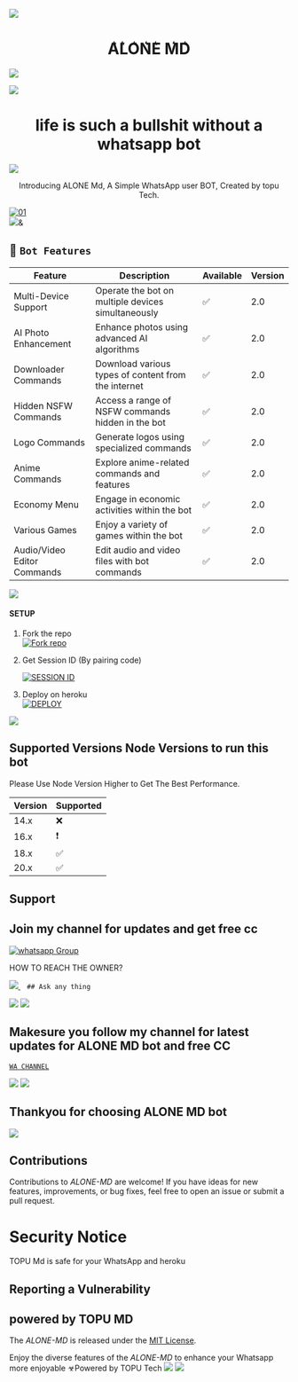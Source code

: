 
<a><img src='https://i.imgur.com/LyHic3i.gif'/></a>
 <h1 align="center"> A͛L͛O͛N͛E͛ M͛D͛ </h1>


<a><img src='https://i.imgur.com/LyHic3i.gif'/></a>

 
<a><img src='https://i.imgur.com/LyHic3i.gif'/></a>
 <h1 align="center"> life is such a bullshit without a whatsapp bot </h1>

<a><img src='https://i.imgur.com/LyHic3i.gif'/></a>
 
<p align="center"> Introducing ALONE Md, A Simple WhatsApp user BOT, Created by topu Tech.
</p>

  <a href="https://ibb.co/N6NMDtn"><img src="[https://files.catbox.moe/4tu6s0.jpg](https://files.catbox.moe/xk46jg.jpg)" alt="01" border="0" /></a>                     
<a><img src='https://i.imgur.com/LyHic3i.gif'/>&</a>
 ## 🚀 `Bot Features`
| Feature                          | Description                                             | Available    | Version    |
| ---------------------------------| ------------------------------------------------------- | ------------ | ---------- |
| Multi-Device Support             | Operate the bot on multiple devices simultaneously     | ✅           | 2.0        |
| AI Photo Enhancement             | Enhance photos using advanced AI algorithms            | ✅           | 2.0        |
| Downloader Commands              | Download various types of content from the internet     | ✅           | 2.0        |
| Hidden NSFW Commands             | Access a range of NSFW commands hidden in the bot       | ✅           | 2.0        |
| Logo Commands                    | Generate logos using specialized commands               | ✅           | 2.0        |
| Anime Commands                   | Explore anime-related commands and features              | ✅           | 2.0        |
| Economy Menu                     | Engage in economic activities within the bot            | ✅           | 2.0        |
| Various Games                    | Enjoy a variety of games within the bot                 | ✅           | 2.0        |
| Audio/Video Editor Commands      | Edit audio and video files with bot commands            | ✅           | 2.0        |



<a><img src='https://i.imgur.com/LyHic3i.gif'/></a>


#### SETUP

1. Fork the repo
    <br>
<a href='https://github.com/Toputech/ALONE-MD/fork' target="_blank"><img alt='Fork repo' src='https://img.shields.io/badge/Fork Repo-100000?style=for-the-badge&logo=scan&logoColor=white&labelColor=black&color=black'/></a>



2. Get Session ID (By pairing code)
   > 
     <a href='https://topu-scan-pair.onrender.com/pair' target="_blank"><img alt='SESSION ID' src='https://img.shields.io/badge/Session_id-100000?style=for-the-badge&logo=scan&logoColor=white&labelColor=black&color=black'/></a>


3. Deploy on heroku
    <br>
<a href='https://dashboard.heroku.com/new?template=https://github.com/Toputech/ALONE-MD' target="_blank"><img alt='DEPLOY' src='https://img.shields.io/badge/DEPLOY-100000?style=for-the-badge&logo=scan&logoColor=white&labelColor=black&color=black'/></a>

<a><img src='https://i.imgur.com/LyHic3i.gif'/></a>

   
## Supported Versions Node Versions to run this bot

Please Use Node Version Higher to Get The Best Performance.

| Version | Supported          |
| ------- | ------------------ |
| 14.x   | :x: |
| 16.x   | ❗                |
| 18.x   | :white_check_mark: |
| 20.x   | ✅                |

## Support 
## Join my channel for updates and get free cc
<a href="https://whatsapp.com/channel/0029VaeRrcnADTOKzivM0S1r" target="_blank">
    <img alt="whatsapp Group" src="https://img.shields.io/badge/ Whatsapp Support Channel -25D366?style=for-the-badge&logo=whatsapp&logoColor=white" />
  </a>
</p>


HOW TO REACH THE OWNER? 
 
   
   <a href="https://wa.me+255673750170">
    <img src="https://img.shields.io/badge/WhatsApp-25D366?style=for-the-badge&logo=whatsapp&logoColor=white" />
  </a>&nbsp;&nbsp;
   <a

    ## Ask any thing
<a><img src='https://i.imgur.com/LyHic3i.gif'/></a>
<a><img src='https://i.imgur.com/LyHic3i.gif'/></a>



## Makesure you follow my channel for latest updates for ALONE MD bot and free CC
 [`WA CHANNEL`](https://whatsapp.com/channel/0029VaeRrcnADTOKzivM0S1r)



<a><img src='https://i.imgur.com/LyHic3i.gif'/></a>
<a><img src='https://i.imgur.com/LyHic3i.gif'/></a>
   
   
## Thankyou for choosing ALONE MD bot 


<a><img src='https://i.imgur.com/LyHic3i.gif'/></a>

## Contributions


Contributions to *ALONE-MD* are welcome! If you have ideas for new features, improvements, or bug fixes, feel free to open an issue or submit a pull request.

# Security Notice
TOPU Md is safe for your WhatsApp and heroku

## Reporting a Vulnerability


## powered by TOPU MD



The *ALONE-MD* is released under the [MIT License](https://opensource.org/licenses/MIT).

Enjoy the diverse features of the *ALONE-MD*  to enhance your Whatsapp more enjoyable
☣Powered by TOPU Tech
<a><img src='https://i.imgur.com/LyHic3i.gif'/></a>
<a><img src='https://i.imgur.com/LyHic3i.gif'/></a>
